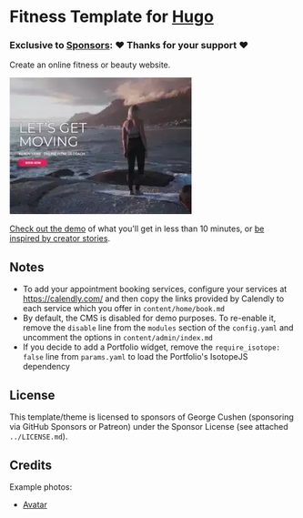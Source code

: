 # Fitness Template for [Hugo](https://github.com/gohugoio/hugo)

### Exclusive to [Sponsors](https://github.com/sponsors/gcushen): ❤️ Thanks for your support ❤️

Create an online fitness or beauty website.

[![Screenshot](preview.webp)](https://online-fitness-coach.netlify.app/)

[Check out the demo](https://online-fitness-coach.netlify.app/) of what you'll get in less than 10 minutes, or [be inspired by creator stories](https://wowchemy.com/creators/).

## Notes

- To add your appointment booking services, configure your services at https://calendly.com/ and then copy the links provided by Calendly to each service which you offer in `content/home/book.md`
- By default, the CMS is disabled for demo purposes. To re-enable it, remove the `disable` line from the `modules` section of the `config.yaml` and uncomment the options in `content/admin/index.md`
- If you decide to add a Portfolio widget, remove the `require_isotope: false` line from `params.yaml` to load the Portfolio's IsotopeJS dependency

## License 

This template/theme is licensed to sponsors of George Cushen (sponsoring via GitHub Sponsors or Patreon) under the Sponsor License (see attached `../LICENSE.md`).

## Credits

Example photos:

- [Avatar](https://unsplash.com/photos/00ByEXKcSkA)
